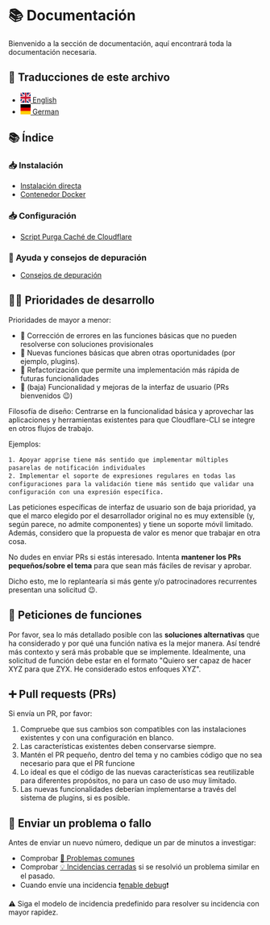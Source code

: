 # 📚 Documentación

Bienvenido a la sección de documentación, aquí encontrará toda la documentación necesaria.

## 🏴 Traducciones de este archivo

* <a href="README.md">
   <img src="https://github.com/lipis/flag-icons/blob/main/flags/4x3/gb.svg" alt="README.md" style="height: 20px !important;width: 20px !important;"> English
  </a> 

* <a href="README_DE.md">
   <img src="https://github.com/lipis/flag-icons/blob/main/flags/4x3/de.svg" alt="README_DE.md" style="height: 20px !important;width: 20px !important;"> German
  </a> 

## 📚 Índice

### 📥 Instalación

- [Instalación directa](/docs/DIRECT_INSTALLATION.md)
- [Contenedor Docker](/docs/DOCKER_INSTALLATION.md)

### 📥 Configuración

- [Script Purga Caché de Cloudflare](/docs/Purge-Cloudflare-Cache.md)

### 🐛 Ayuda y consejos de depuración

- [Consejos de depuración](/docs/DEBUG_TIPS.md)

## 👨‍💻 Prioridades de desarrollo

Prioridades de mayor a menor:

* 🔼 Corrección de errores en las funciones básicas que no pueden resolverse con soluciones provisionales
* 🔵 Nuevas funciones básicas que abren otras oportunidades (por ejemplo, plugins). 
* 🔵 Refactorización que permite una implementación más rápida de futuras funcionalidades
* 🔽 (baja) Funcionalidad y mejoras de la interfaz de usuario (PRs bienvenidos 😉)

Filosofía de diseño: Centrarse en la funcionalidad básica y aprovechar las aplicaciones y herramientas existentes para que Cloudflare-CLI se integre en otros flujos de trabajo. 

Ejemplos:

    1. Apoyar apprise tiene más sentido que implementar múltiples pasarelas de notificación individuales
    2. Implementar el soporte de expresiones regulares en todas las configuraciones para la validación tiene más sentido que validar una configuración con una expresión específica. 

Las peticiones específicas de interfaz de usuario son de baja prioridad, ya que el marco elegido por el desarrollador original no es muy extensible (y, según parece, no admite componentes) y tiene un soporte móvil limitado. Además, considero que la propuesta de valor es menor que trabajar en otra cosa.

No dudes en enviar PRs si estás interesado. Intenta **mantener los PRs pequeños/sobre el tema** para que sean más fáciles de revisar y aprobar. 

Dicho esto, me lo replantearía si más gente y/o patrocinadores recurrentes presentan una solicitud 😉.

## 🙏 Peticiones de funciones

Por favor, sea lo más detallado posible con las **soluciones alternativas** que ha considerado y por qué una función nativa es la mejor manera. Así tendré más contexto y será más probable que se implemente. Idealmente, una solicitud de función debe estar en el formato "Quiero ser capaz de hacer XYZ para que ZYX. He considerado estos enfoques XYZ".

## ➕ Pull requests (PRs)

Si envía un PR, por favor:

1. Compruebe que sus cambios son compatibles con las instalaciones existentes y con una configuración en blanco. 
2. Las características existentes deben conservarse siempre. 
3. Mantén el PR pequeño, dentro del tema y no cambies código que no sea necesario para que el PR funcione
4. Lo ideal es que el código de las nuevas características sea reutilizable para diferentes propósitos, no para un caso de uso muy limitado.
5. Las nuevas funcionalidades deberían implementarse a través del sistema de plugins, si es posible.

## 🐛 Enviar un problema o fallo

Antes de enviar un nuevo número, dedique un par de minutos a investigar:

* Comprobar [🛑 Problemas comunes](/docs/COMMON-ISSUES.md) 
* Comprobar [💡 Incidencias cerradas](https://github.com/cvc90/Cloudflare-CLI/issues?q=is%3Aissue+is%3Aclosed) si se resolvió un problema similar en el pasado.
* Cuando envíe una incidencia ❗[enable debug](/docs/DEBUG_TIPS.md)❗

⚠ Siga el modelo de incidencia predefinido para resolver su incidencia con mayor rapidez.
